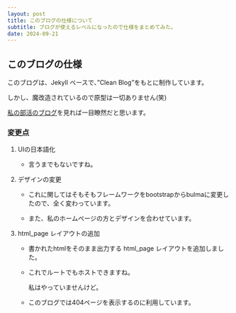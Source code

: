 ```yaml
---
layout: post
title: このブログの仕様について
subtitle: ブログが使えるレベルになったので仕様をまとめてみた。
date: 2024-09-21
---
```

## このブログの仕様

このブログは、Jekyll ベースで、”Clean Blog”をもとに制作しています。

しかし、魔改造されているので原型は一切ありません(笑)

[私の部活のブログ](https://n5chu-cpc.github.io/blog/)を見れば一目瞭然だと思います。

### 変更点

1.  UIの日本語化
    
    *   言うまでもないですね。
        
2.  デザインの変更
    
    *   これに関してはそもそもフレームワークをbootstrapからbulmaに変更したので、全く変わっています。
        
    *   また、私のホームページの方とデザインを合わせています。
        
3.  html\_page レイアウトの追加
    
    *   書かれたhtmlをそのまま出力する html\_page レイアウトを追加しました。
        
    *   これでルートでもホストできますね。
        
        私はやっていませんけど。
        
    *   このブログでは404ページを表示するのに利用しています。